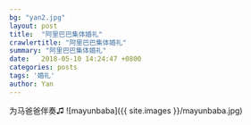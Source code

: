 ```yaml
---
bg: "yan2.jpg"
layout: post
title:  "阿里巴巴集体婚礼"
crawlertitle: "阿里巴巴集体婚礼"
summary: "阿里巴巴集体婚礼"
date:   2018-05-10 14:24:47 +0800
categories: posts
tags: '婚礼'
author: Yan
---
```


为马爸爸伴奏♫ ![mayunbaba]({{ site.images }}/mayunbaba.jpg)
